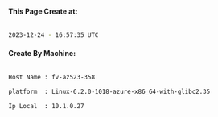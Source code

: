 
   
#### This Page Create at:

```bash

2023-12-24 - 16:57:35 UTC

```

#### Create By Machine:

```bash

Host Name : fv-az523-358

platform  : Linux-6.2.0-1018-azure-x86_64-with-glibc2.35

Ip Local  : 10.1.0.27

```

